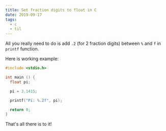 ```yaml
---
title: Set fraction digits to float in C
date: 2019-09-17
tags:
  - c
  - til
---
```


All you really need to do is add `.2` (for 2 fraction digits) between `%` and `f` in `printf` function.

Here is working example:

```c
#include <stdio.h>

int main () {
  float pi;

  pi = 3.1415;

  printf("Pi: %.2f", pi);

  return 0;
}
```

That's all there is to it!
